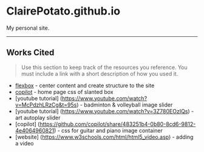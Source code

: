 # ClairePotato.github.io

My personal site.

---

## Works Cited

> Use this section to  keep track of the resources you reference. You must include a link with a short description of how you used it. 

- [flexbox](https://css-tricks.com/snippets/css/a-guide-to-flexbox/) - center content and create structure to the site
- [copilot](https://github.com/copilot/share/883b00b4-4384-84d4-9803-5c0044de0970) - home page css of slanted box
- [youtube tutorial] (https://www.youtube.com/watch?v=McPdzhLRzCg&t=95s) - badminton & volleyball image slider
- [youtube tutorial] (https://www.youtube.com/watch?v=3Z780EOzIQs) - art autoplay slider
- [copilot] (https://github.com/copilot/share/483251b4-0b80-8cd6-9812-4e4064960821) - css for guitar and piano image container
- [website] (https://www.w3schools.com/html/html5_video.asp) - adding a video 